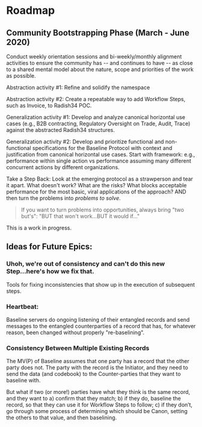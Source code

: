 # Roadmap

## Community Bootstrapping Phase \(March - June 2020\)

Conduct weekly orientation sessions and bi-weekly/monthly alignment activities to ensure the community has -- and continues to have -- as close to a shared mental model about the nature, scope and priorities of the work as possible.

Abstraction activity \#1: Refine and solidify the namespace

Abstraction activity \#2: Create a repeatable way to add Workflow Steps, such as Invoice, to Radish34 POC.

Generalization activity \#1: Develop and analyze canonical horizontal use cases \(e.g., B2B contracting, Regulatory Oversight on Trade, Audit, Trace\) against the abstracted Radish34 structures.

Generalization activity \#2: Develop and prioritize functional and non-functional specifications for the Baseline Protocol with context and justification from canonical horizontal use cases. Start with framework: e.g., performance within single action vs performance assuming many different concurrent actions by different organizations.

Take a Step Back: Look at the emerging protocol as a strawperson and tear it apart. What doesn't work? What are the risks? What blocks acceptable performance for the most basic, viral applications of the approach? AND then turn the problems into _problems to solve_.  

> If you want to turn problems into opportunities, always bring "two but's": "BUT that won't work...BUT it would if..."

This is a work in progress.



## Ideas for Future Epics:

### Uhoh, we're out of consistency and can't do this new Step...here's how we fix that.

Tools for fixing inconsistencies that show up in the execution of subsequent steps.

### Heartbeat: 

Baseline servers do ongoing listening of their entangled records and send messages to the entangled counterparties of a record that has, for whatever reason, been changed without properly "re-baselining".

### Consistency Between Multiple Existing Records

The MV\(P\) of Baseline assumes that one party has a record that the other party does not. The party with the record is the Initiator, and they need to send the data \(and codebook\) to the Counter-parties that they want to baseline with. 

But what if two \(or more!\) parties have what they think is the same record, and they want to a\) confirm that they match; b\) if they do, baseline the record, so that they can use it for Workflow Steps to follow; c\) if they don’t, go through some process of determining which should be Canon, setting the others to that value, and then baselining.

